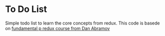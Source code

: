 # To Do List

Simple todo list to learn the core concepts from redux. This code is basede on [fundamental p redux course from Dan Abramov](https://app.egghead.io/playlists/fundamentals-of-redux-course-from-dan-abramov-bd5cc867)